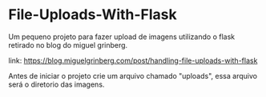 # File-Uploads-With-Flask
Um pequeno projeto para fazer upload de imagens utilizando o flask retirado no blog do miguel grinberg.

link: https://blog.miguelgrinberg.com/post/handling-file-uploads-with-flask

Antes de iniciar o projeto crie um arquivo chamado "uploads", essa arquivo será o diretorio das imagens.
